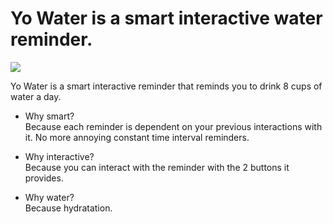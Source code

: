 # Yo Water is a smart interactive water reminder.

![](http://cl.ly/image/2o1n313O2f3D/water.png)

Yo Water is a smart interactive reminder that reminds you to drink 8 cups of water a day.

* Why smart?  
Because each reminder is dependent on your previous interactions with it. No more annoying constant time interval reminders.

* Why interactive?  
Because you can interact with the reminder with the 2 buttons it provides.

* Why water?  
Because hydratation. 
